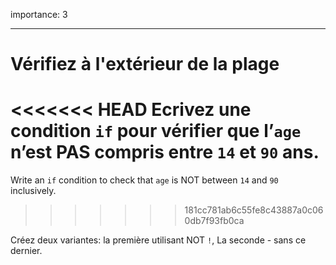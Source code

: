 importance: 3

---

# Vérifiez à l'extérieur de la plage

<<<<<<< HEAD
Ecrivez une condition `if` pour vérifier que l’`age` n’est PAS compris entre `14` et `90` ans.
=======
Write an `if` condition to check that `age` is NOT between `14` and `90` inclusively.
>>>>>>> 181cc781ab6c55fe8c43887a0c060db7f93fb0ca

Créez deux variantes: la première utilisant NOT `!`, La seconde - sans ce dernier.
